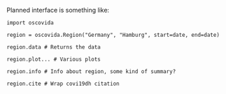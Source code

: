 Planned interface is something like:

```
import oscovida

region = oscovida.Region("Germany", "Hamburg", start=date, end=date)

region.data # Returns the data

region.plot... # Various plots

region.info # Info about region, some kind of summary?

region.cite # Wrap covi19dh citation
```
